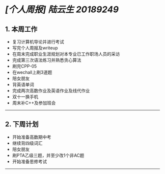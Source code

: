 # ***[个人周报]  陆云生   20189249***

## **1.** 本周工作
+ 复习计算机导论并进行考试
+ 写完个人周报及writeup
+ 在周末完成职业生涯规划对本专业已工作职场人员的采访
+ 完成第三次语法练习并熟悉贪心算法
+ 刷完CPP-05
+ 在wechall上刷3道题
+ 陪女朋友
+ 背英语单词
+ 完成两次高数作业及英语作业及线代作业
+ 双十一换手机
+ 周末补C++及参加班会
---
## **2.** 下周计划
+ 开始准备高数期中考
+ 继续背四级词汇
+ 陪女朋友
+ 刷PTA乙级三题，并至少改1个非AC题
+ 开始准备思修考试
---
